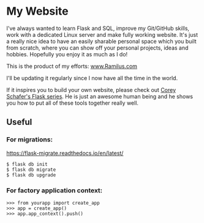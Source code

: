 # My Website

I've always wanted to learn Flask and SQL, improve my Git/GitHub skills, work with a dedicated Linux 
server and make fully working website.
It's just a really nice idea to have an easily sharable personal space which you built from scratch, where you can show off
your personal projects, ideas and hobbies. Hopefully you enjoy it as much as I do!

This is the product of my efforts: www.Ramilus.com

I'll be updating it regularly since I now have all the time in the world.

If it inspires you to build your own website, please check out [Corey Schafer's Flask series](https://www.youtube.com/watch?v=MwZwr5Tvyxo&list=PL-osiE80TeTs4UjLw5MM6OjgkjFeUxCYH).
He is just an awesome human being and he shows you how to put all of these tools together really well.


## Useful


### For migrations:

https://flask-migrate.readthedocs.io/en/latest/

```
$ flask db init
$ flask db migrate
$ flask db upgrade
```

### For factory application context:

```
>>> from yourapp import create_app
>>> app = create_app()
>>> app.app_context().push()
```


